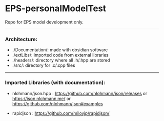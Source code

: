 # EPS-personalModelTest
Repo for EPS model development only.

---

### Architecture:
- ./Documentation/: made with obsidian software
- ./extLibs/: imported code from external libraries
- ./headers/: directory where all .h/.hpp are stored
- ./src/: directory for .c/.cpp files

---

### Imported Libraries (with documentation):
- nlohmann/json.hpp : https://github.com/nlohmann/json/releases or https://json.nlohmann.me/ or https://github.com/nlohmann/json#examples

- rapidjson : https://github.com/miloyip/rapidjson/

